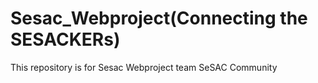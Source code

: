# Sesac_Webproject(Connecting the SESACKERs)
This repository is for Sesac Webproject 
team SeSAC Community
